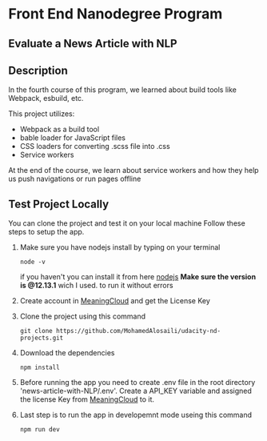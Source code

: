 # Front End Nanodegree Program

## Evaluate a News Article with NLP

## Description

In the fourth course of this program, we learned about build tools like Webpack, esbuild, etc.

This project utilizes:

- Webpack as a build tool
- bable loader for JavaScript files
- CSS loaders for converting .scss file into .css
- Service workers

At the end of the course, we learn about service workers and how they help us push navigations or run pages offline

## Test Project Locally

You can clone the project and test it on your local machine
Follow these steps to setup the app.

1. Make sure you have nodejs install by typing on your terminal

   ```
   node -v
   ```

   if you haven't you can install it from here [nodejs](https://nodejs.org/en/)
   **Make sure the version is @12.13.1** wich I used. to run it without errors

2. Create account in [MeaningCloud](https://www.meaningcloud.com/developer/login) and get the License Key

3. Clone the project using this command

   ```
   git clone https://github.com/MohamedAlosaili/udacity-nd-projects.git
   ```

4. Download the dependencies

   ```
   npm install
   ```

5. Before running the app you need to create .env file in the root directory 'news-article-with-NLP/.env'.
   Create a API_KEY variable and assigned the license Key from [MeaningCloud](https://www.meaningcloud.com/developer/login) to it.

6. Last step is to run the app in developemnt mode useing this command
   ```
   npm run dev
   ```
